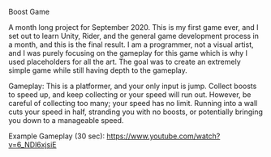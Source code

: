 Boost Game

A month long project for September 2020. This is my first game ever, and I set out to learn Unity, Rider, and the general game development process in a month, and this is the final result. I am a programmer, not a visual artist, and I was purely focusing on the gameplay for this game which is why I used placeholders for all the art. The goal was to create an extremely simple game while still having depth to the gameplay.

Gameplay:
This is a platformer, and your only input is jump. Collect boosts to speed up, and keep collecting or your speed will run out. However, be careful of collecting too many; your speed has no limit. Running into a wall cuts your speed in half, stranding you with no boosts, or potentially bringing you down to a manageable speed.

Example Gameplay (30 sec): https://www.youtube.com/watch?v=6_NDl6xjsiE
